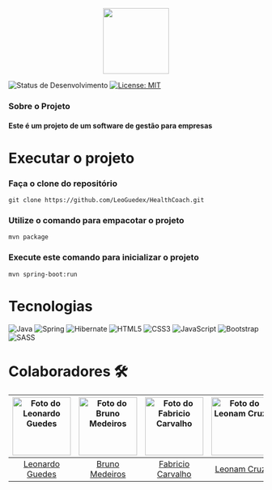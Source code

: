 <p align="center">
  <img src="https://img.shields.io/badge/Health-Coach-red" height="130">
</p>

![Status de Desenvolvimento](https://img.shields.io/badge/Status-Em_Desenvolvimento-green)
[![License: MIT](https://img.shields.io/badge/License-MIT-green.svg)](https://opensource.org/licenses/MIT)

  ### Sobre o Projeto
  #### Este é um projeto de um software de gestão para empresas

# Executar o projeto

### Faça o clone do repositório
```
git clone https://github.com/LeoGuedex/HealthCoach.git
```

### Utilize o comando para empacotar o projeto
```
mvn package
```

### Execute este comando para inicializar o projeto
```
mvn spring-boot:run
```

# Tecnologias

![Java](https://img.shields.io/badge/java-%23ED8B00.svg?style=for-the-badge&logo=openjdk&logoColor=white)
![Spring](https://img.shields.io/badge/spring-%236DB33F.svg?style=for-the-badge&logo=spring&logoColor=white)
![Hibernate](https://img.shields.io/badge/Hibernate-59666C?style=for-the-badge&logo=Hibernate&logoColor=white)
![HTML5](https://img.shields.io/badge/html5-%23E34F26.svg?style=for-the-badge&logo=html5&logoColor=white)
![CSS3](https://img.shields.io/badge/css3-%231572B6.svg?style=for-the-badge&logo=css3&logoColor=white)
![JavaScript](https://img.shields.io/badge/javascript-%23323330.svg?style=for-the-badge&logo=javascript&logoColor=%23F7DF1E)
![Bootstrap](https://img.shields.io/badge/bootstrap-%238511FA.svg?style=for-the-badge&logo=bootstrap&logoColor=white)
![SASS](https://img.shields.io/badge/SASS-hotpink.svg?style=for-the-badge&logo=SASS&logoColor=white)

# Colaboradores 🛠️


| <a href="https://www.linkedin.com/in/leonardo-correa-guedes/"><img src="https://media.licdn.com/dms/image/D4D03AQGjwxC69Gr9HQ/profile-displayphoto-shrink_800_800/0/1685109205287?e=1704326400&v=beta&t=Z4wGnxR6tHePzwYI99QtkztVbgYpSHAauo5pf8c-W10" alt="Foto do Leonardo Guedes" width="115"/></a> | <a href="https://www.linkedin.com/in/brunomedeiros14/"><img src="https://media.licdn.com/dms/image/D4D03AQGIsNq26MD8Hg/profile-displayphoto-shrink_800_800/0/1698599785600?e=1706745600&v=beta&t=KaaPEQVCR3MesSvODLl_6X_8oFGlxq-Sjrl4Peb9CxE" alt="Foto do Bruno Medeiros" width="115"/></a> | <a href="https://www.linkedin.com/in/inacio-fabricio-carvalho/"><img src="https://media.licdn.com/dms/image/C4D03AQFoTixlHmtQjA/profile-displayphoto-shrink_800_800/0/1650395440554?e=1704326400&v=beta&t=MLW4OBEAkl2qgVfo6PaCUB78vkDibYXv1prHaS9IHWQ" alt="Foto do Fabricio Carvalho" width="115"/></a> | <a href="https://www.linkedin.com/in/leonamcruz/"><img src="https://media.licdn.com/dms/image/D4D35AQEC5_KJOW_8Tw/profile-framedphoto-shrink_800_800/0/1663693109316?e=1701619200&v=beta&t=M-ro2wNCzaiUYgm6wp6fpeDuhw1QbIgVfusJ9BGQX9M" alt="Foto do Leonam Cruz" width="115"/></a> | <a href="https://www.linkedin.com/in/felipe-rocha-dos-santos-developer-java"><img src="https://media.licdn.com/dms/image/C5603AQHYXPYibAK-Tg/profile-displayphoto-shrink_800_800/0/1516841807441?e=1704326400&v=beta&t=9H9N0CH4unPM3LWn-pgWTYav69mbVLOAn_yQe_p7LGo" alt="Foto do Felipe Rocha" width="115"/></a> | <a href="https://www.linkedin.com/in/cleyton-de-oliveira-rocha-2aa8a8200/"><img src="https://media.licdn.com/dms/image/D4D03AQFmznE_gCVCeg/profile-displayphoto-shrink_800_800/0/1700398713931?e=1706745600&v=beta&t=ae1YlOlryAc-I8CeyWTTy7-j4Z_lADbTegQwTSTR7O4" alt="Foto do Cleyton Oliveira" width="115"/></a> |
| :---: | :---: | :---: | :---: | :---: | :---: |
| <a href="https://www.linkedin.com/in/leonardo-correa-guedes/">Leonardo Guedes</a> | <a href="https://www.linkedin.com/in/brunomedeiros14/">Bruno Medeiros</a> | <a href="https://www.linkedin.com/in/inacio-fabricio-carvalho/">Fabricio Carvalho</a> | <a href="https://www.linkedin.com/in/leonamcruz/">Leonam Cruz</a> | <a href="https://www.linkedin.com/in/felipe-rocha-dos-santos-developer-java/">Felipe Rocha</a> | <a href="https://www.linkedin.com/in/cleyton-de-oliveira-rocha-2aa8a8200/">Cleyton de Oliveira Rocha</a> |

